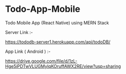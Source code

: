# Todo-App-Mobile
Todo Mobile App (React Native) using MERN Stack


Server Link :-

https://tododb-server1.herokuapp.com/api/todoDB/


App Link ( Android ) :-

https://drive.google.com/file/d/1zL-Hge5iPDTwVLUGMylqKOruffAWX2RE/view?usp=sharing


